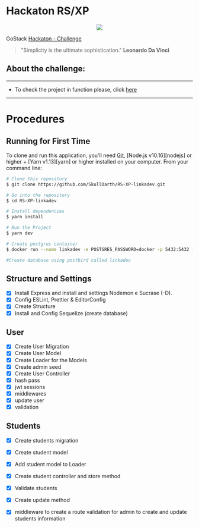 #  Hackaton RS/XP


<p align="center">
  <img src="https://rocketseat.com.br/static/images/experience/man_computer.svg">


   GoStack
  [Hackaton - Challenge](#)

   > "Simplicity is the ultimate sophistication." **Leonardo Da Vinci**
</p>

## **About the challenge:**
####
--------------------------------------------------------------

* To check the project in function please, click [here](#)


--------------------------------------------------------------
# Procedures

## Running for First Time
To clone and run this application, you'll need [Git](https://git-scm.com), [Node.js v10.16][nodejs] or higher + [Yarn v1.13][yarn] or higher installed on your computer. From your command line:

```bash
# Clone this repository
$ git clone https://github.com/SkullDarth/RS-XP-linkadev.git

# Go into the repository
$ cd RS-XP-linkadev

# Install dependencies
$ yarn install

# Run the Project
$ yarn dev

# Create postgres container
$ docker run --name linkadev -e POSTGRES_PASSWORD=docker -p 5432:5432 -d postgres:11

#Create database using postbird called linkadev


```

## Structure and Settings
- [x] Install Express and install and settings Nodemon e Sucrase (-D).
- [x] Config ESLint, Prettier & EditorConfig
- [x] Create Structure
- [x] Install and Config Sequelize (create database)

## User
- [x] Create User Migration
- [x] Create User Model
- [x] Create Loader for the Models
- [x] Create admin seed
- [x] Create User Controller
- [x] hash pass
- [x] jwt sessions
- [x] middlewares
- [x] update user
- [x] validation

## Students
- [x] Create students migration
- [x] Create student model
- [x] Add student model to Loader
- [x] Create student controller and store method
- [x] Validate students
- [x] Create update method
- [x] middleware to create a route validation for admin to create and update students information

